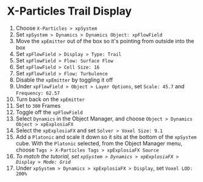 # X-Particles Trail Display

1. Choose `X-Particles > xpSystem`
2. Set `xpSystem > Dynamics > Dynamics Object: xpFlowField`
3. Move the `xpEmitter` out of the box so it's pointing from outside into the box
4. Set `xpFlowField > Display > Type: Trail`
5. Set `xpFlowField > Flow: Surface Flow`
6. Set `xpFlowField > Cell Size: 16`
7. Set `xpFlowField > Flow: Turbulence`
8. Disable the `xpEmitter` by toggling it off
9. Under `xpFlowField > Object > Layer Options`, set `Scale: 45.7` and `Frequency: 62.57`
10. Turn back on the `xpEmitter`
11. Set to `300` Frames
12. Toggle off the `xpFlowField`
13. Select `Dynamics` in the Object Manager, and choose `Object > Dynamics Object > xpExplosiaFX`
14. Select the `xpExplosiaFX` and set `Solver > Voxel Size: 9.1`
15. Add a `Platonic` and scale it down so it sits at the bottom of the `xpSystem` cube. With the `Platonic` selected, from the Object Manager menu, choose `Tags > X-Particles Tags > xpExplosiaFX Source`
16. *To match the tutorial, set `xpSystem > Dynamics > xpExplosiaFX > Display > Mode: Grid`*
17. Under `xpSystem > Dynamics > xpExplosiaFX > Display`, set `Voxel LOD: 200%`
